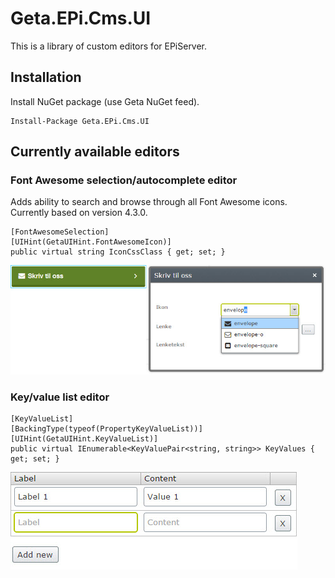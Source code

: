 # Geta.EPi.Cms.UI
This is a library of custom editors for EPiServer.

## Installation

Install NuGet package (use Geta NuGet feed).

    Install-Package Geta.EPi.Cms.UI

## Currently available editors

### Font Awesome selection/autocomplete editor

Adds ability to search and browse through all Font Awesome icons. Currently based on version 4.3.0.

    [FontAwesomeSelection]
    [UIHint(GetaUIHint.FontAwesomeIcon)]
    public virtual string IconCssClass { get; set; }

![ScreenShot](/docs/fontawesome-autocomplete.jpg)

### Key/value list editor

    [KeyValueList]
    [BackingType(typeof(PropertyKeyValueList))]
    [UIHint(GetaUIHint.KeyValueList)]
    public virtual IEnumerable<KeyValuePair<string, string>> KeyValues { get; set; }

![ScreenShot](/docs/keyvaluelist.jpg)
